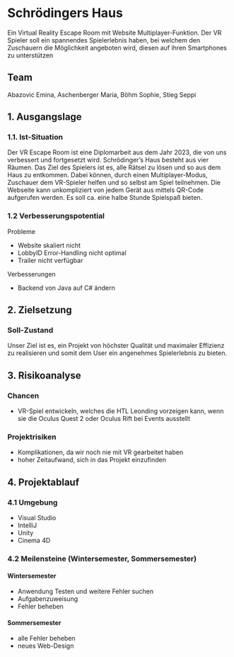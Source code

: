 # Schrödingers Haus

Ein Virtual Reality Escape Room mit Website Multiplayer-Funktion. Der VR Spieler soll ein spannendes Spielerlebnis haben, bei welchem den Zuschauern die Möglichkeit angeboten wird, diesen auf ihren Smartphones zu unterstützen

## Team
 
Abazovic Emina, Aschenberger Maria, Böhm Sophie, Stieg Seppi

## 1. Ausgangslage 

### 1.1. Ist-Situation 

Der VR Escape Room ist eine Diplomarbeit aus dem Jahr 2023, die von uns verbessert und fortgesetzt wird. Schrödinger’s Haus besteht aus vier Räumen. Das Ziel des Spielers ist es, alle Rätsel zu lösen und so aus dem Haus zu entkommen. Dabei können, durch einen Multiplayer-Modus, Zuschauer dem VR-Spieler helfen und so selbst am Spiel teilnehmen. Die Webseite kann unkompliziert von jedem Gerät aus mittels QR-Code aufgerufen werden. Es soll ca. eine halbe Stunde Spielspaß bieten. 

### 1.2 Verbesserungspotential 

Probleme 

* Website skaliert nicht 
* LobbyID Error-Handling nicht optimal 
* Trailer nicht verfügbar 

Verbesserungen 

* Backend von Java auf C# ändern 

## 2. Zielsetzung 

### Soll-Zustand

Unser Ziel ist es, ein Projekt von höchster Qualität und maximaler Effizienz zu realisieren und somit dem User ein angenehmes Spielerlebnis zu bieten. 

## 3. Risikoanalyse 

### Chancen 
* VR-Spiel entwickeln, welches die HTL Leonding vorzeigen kann, wenn sie die Oculus Quest 2 oder Oculus Rift bei Events ausstellt

### Projektrisiken 

* Komplikationen, da wir noch nie mit VR gearbeitet haben 
* hoher Zeitaufwand, sich in das Projekt einzufinden 

## 4. Projektablauf 

### 4.1 Umgebung
* Visual Studio 
* IntelliJ
* Unity
* Cinema 4D

### 4.2 Meilensteine (Wintersemester, Sommersemester) 

#### Wintersemester
* Anwendung Testen und weitere Fehler suchen 
* Aufgabenzuweisung 
* Fehler beheben 

#### Sommersemester
* alle Fehler beheben 
* neues Web-Design 